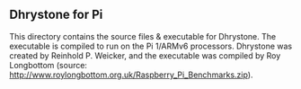 Dhrystone for Pi
-

This directory contains the source files & executable for Dhrystone. The executable is compiled to run on the Pi 1/ARMv6 processors. Dhrystone was created by Reinhold P. Weicker, and the executable was
compiled by Roy Longbottom (source: http://www.roylongbottom.org.uk/Raspberry_Pi_Benchmarks.zip).
